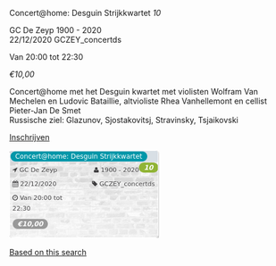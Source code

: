Concert@home: Desguin Strijkkwartet *10*

GC De Zeyp 1900 - 2020  
22/12/2020 GCZEY\_concertds  

Van 20:00 tot 22:30

*€10,00*

  

  

Concert@home met het Desguin kwartet met violisten Wolfram Van Mechelen en Ludovic Bataillie, altvioliste Rhea Vanhellemont en cellist Pieter-Jan De Smet  
Russische ziel: Glazunov, Sjostakovitsj, Stravinsky, Tsjaikovski  

[Inschrijven](https://tickets.vgc.be/activity/subscribe/GCZEY_concertds)

![](54181.png)

[Based on this search](https://tickets.vgc.be/activity/index?&vrijeplaatsen=1&Age%5B%5D=3%2C4&entity=276)